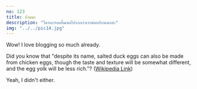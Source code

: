 ```yaml
---
no: 123
title: ห้ามนะ
description: "ใครเอารอยยิ้มเธอไปจากเราเราต่อยปากแตกอ่ะ"
img: "../../pic14.jpg"
---
```


Wow! I love blogging so much already.

Did you know that "despite its name, salted duck eggs can also be made from
chicken eggs, though the taste and texture will be somewhat different, and the
egg yolk will be less rich."?
([Wikipedia Link](https://en.wikipedia.org/wiki/Salted_duck_egg))

Yeah, I didn't either.

